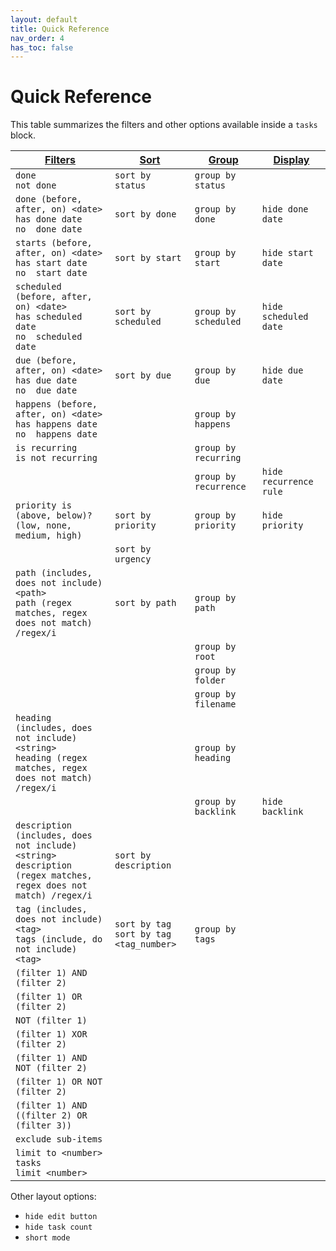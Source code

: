 ```yaml
---
layout: default
title: Quick Reference
nav_order: 4
has_toc: false
---
```


# Quick Reference

[1]: https://obsidian-tasks-group.github.io/obsidian-tasks/queries/filters/
[2]: https://obsidian-tasks-group.github.io/obsidian-tasks/queries/sorting/
[3]: https://obsidian-tasks-group.github.io/obsidian-tasks/queries/grouping/
[4]: https://obsidian-tasks-group.github.io/obsidian-tasks/queries/layout/

This table summarizes the filters and other options available inside a `tasks` block.

| [Filters][1]                                                                                                        | [Sort][2]                                   | [Group][3]            | [Display][4]           |
| ------------------------------------------------------------------------------------------------------------------- | ------------------------------------------- | --------------------- | ---------------------- |
| `done`<br>`not done`                                                                                                | `sort by status`                            | `group by status`     |                        |
| `done (before, after, on) <date>`<br>`has done date`<br>`no  done date`                                             | `sort by done`                              | `group by done`       | `hide done date`       |
| `starts (before, after, on) <date>`<br>`has start date`<br>`no  start date`                                         | `sort by start`                             | `group by start`      | `hide start date`      |
| `scheduled (before, after, on) <date>`<br>`has scheduled date`<br>`no  scheduled date`                              | `sort by scheduled`                         | `group by scheduled`  | `hide scheduled date`  |
| `due (before, after, on) <date>`<br>`has due date`<br>`no  due date`                                                | `sort by due`                               | `group by due`        | `hide due date`        |
| `happens (before, after, on) <date>`<br>`has happens date`<br>`no  happens date`                                    |                                             | `group by happens`    |                        |
| `is recurring`<br>`is not recurring`                                                                                |                                             | `group by recurring`  |                        |
|                                                                                                                     |                                             | `group by recurrence` | `hide recurrence rule` |
| `priority is (above, below)? (low, none, medium, high)`                                                             | `sort by priority`                          | `group by priority`   | `hide priority`        |
|                                                                                                                     | `sort by urgency`                           |                       |                        |
| `path (includes, does not include) <path>`<br>`path (regex matches, regex does not match) /regex/i`                 | `sort by path`                              | `group by path`       |                        |
|                                                                                                                     |                                             | `group by root`       |                        |
|                                                                                                                     |                                             | `group by folder`     |                        |
|                                                                                                                     |                                             | `group by filename`   |                        |
| `heading (includes, does not include) <string>`<br>`heading (regex matches, regex does not match) /regex/i`         |                                             | `group by heading`    |                        |
|                                                                                                                     |                                             | `group by backlink`   | `hide backlink`        |
| `description (includes, does not include) <string>`<br>`description (regex matches, regex does not match) /regex/i` | `sort by description`                       |                       |                        |
| `tag (includes, does not include) <tag>`<br>`tags (include, do not include) <tag>`                                  | `sort by tag`<br>`sort by tag <tag_number>` | `group by tags`       |                        |
| `(filter 1) AND (filter 2)`                                                                                         |                                             |                       |                        |
| `(filter 1) OR (filter 2)`                                                                                          |                                             |                       |                        |
| `NOT (filter 1)`                                                                                                    |                                             |                       |                        |
| `(filter 1) XOR (filter 2)`                                                                                         |                                             |                       |                        |
| `(filter 1) AND NOT (filter 2)`                                                                                     |                                             |                       |                        |
| `(filter 1) OR NOT (filter 2)`                                                                                      |                                             |                       |                        |
| `(filter 1) AND ((filter 2) OR (filter 3))`                                                                         |                                             |                       |                        |
| `exclude sub-items`                                                                                                 |                                             |                       |                        |
| `limit to <number> tasks`<br>`limit <number>`                                                                       |                                             |                       |                        |

Other layout options:

- `hide edit button`
- `hide task count`
- `short mode`
